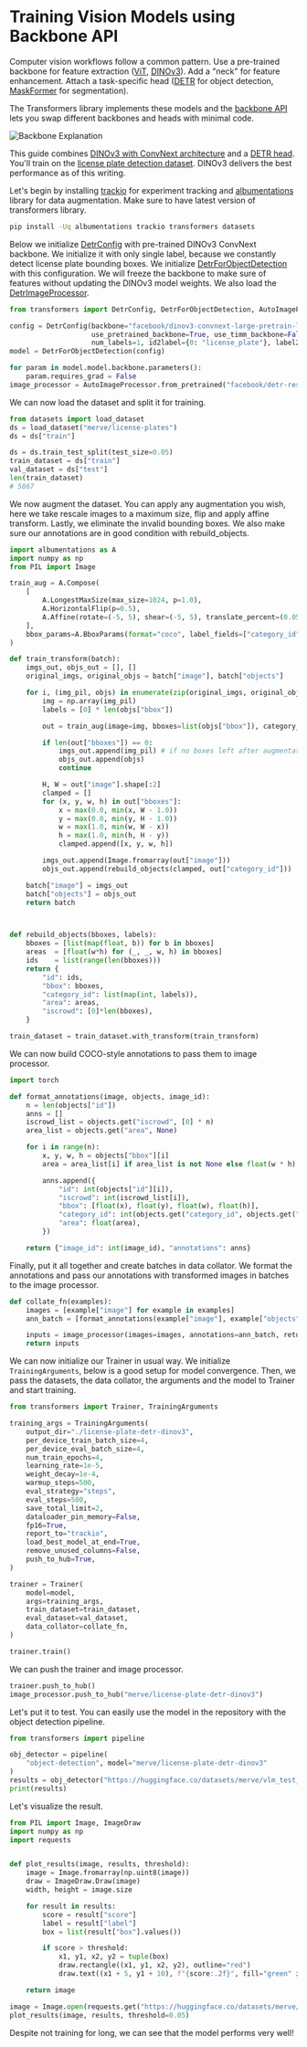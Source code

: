 <!--Copyright 2025 The HuggingFace Team. All rights reserved.

Licensed under the Apache License, Version 2.0 (the "License"); you may not use this file except in compliance with
the License. You may obtain a copy of the License at

http://www.apache.org/licenses/LICENSE-2.0

Unless required by applicable law or agreed to in writing, software distributed under the License is distributed on
an "AS IS" BASIS, WITHOUT WARRANTIES OR CONDITIONS OF ANY KIND, either express or implied. See the License for the
specific language governing permissions and limitations under the License.

⚠️ Note that this file is in Markdown but contain specific syntax for our doc-builder (similar to MDX) that may not be
rendered properly in your Markdown viewer.

-->

# Training Vision Models using Backbone API

Computer vision workflows follow a common pattern. Use a pre-trained backbone for feature extraction ([ViT](../model_doc/vit), [DINOv3](../model_doc/dinov3)). Add a "neck" for feature enhancement. Attach a task-specific head ([DETR](../model_doc/detr) for object detection, [MaskFormer](../model_doc/maskformer) for segmentation).

The Transformers library implements these models and the [backbone API](../backbones) lets you swap different backbones and heads with minimal code.

![Backbone Explanation](https://huggingface.co/datasets/huggingface/documentation-images/resolve/main/transformers/Backbone.png)

This guide combines [DINOv3 with ConvNext architecture](https://huggingface.co/facebook/dinov3-convnext-large-pretrain-lvd1689m) and a [DETR head](https://huggingface.co/facebook/detr-resnet-50). You'll train on the [license plate detection dataset](https://huggingface.co/datasets/merve/license-plates). DINOv3 delivers the best performance as of this writing.

Let's begin by installing [trackio](https://github.com/gradio-app/trackio) for experiment tracking and [albumentations](https://albumentations.ai/) library for data augmentation. Make sure to have latest version of transformers library.

```bash
pip install -Uq albumentations trackio transformers datasets
```

Below we initialize [DetrConfig](../model_doc/detr#transformers.DetrConfig) with pre-trained DINOv3 ConvNext backbone. We initialize it with only single label, because we constantly detect license plate bounding boxes. We initialize [DetrForObjectDetection](../model_doc/detr#transformers.DetrForObjectDetection) with this configuration. We will freeze the backbone to make sure of features without updating the DINOv3 model weights. We also load the [DetrImageProcessor](../model_doc/detr#transformers.DetrImageProcessor).

```py
from transformers import DetrConfig, DetrForObjectDetection, AutoImageProcessor

config = DetrConfig(backbone="facebook/dinov3-convnext-large-pretrain-lvd1689m",
                    use_pretrained_backbone=True, use_timm_backbone=False,
                    num_labels=1, id2label={0: "license_plate"}, label2id={"license_plate": 0})
model = DetrForObjectDetection(config)

for param in model.model.backbone.parameters():
    param.requires_grad = False
image_processor = AutoImageProcessor.from_pretrained("facebook/detr-resnet-50")
```

We can now load the dataset and split it for training.

```py
from datasets import load_dataset
ds = load_dataset("merve/license-plates")
ds = ds["train"]

ds = ds.train_test_split(test_size=0.05)
train_dataset = ds["train"]
val_dataset = ds["test"]
len(train_dataset)
# 5867
```

We now augment the dataset. You can apply any augmentation you wish, here we take rescale images to a maximum size, flip and apply affine transform. Lastly, we eliminate the invalid bounding boxes. We also make sure our annotations are in good condition with rebuild_objects.

```py
import albumentations as A
import numpy as np
from PIL import Image

train_aug = A.Compose(
    [
        A.LongestMaxSize(max_size=1024, p=1.0),
        A.HorizontalFlip(p=0.5),
        A.Affine(rotate=(-5, 5), shear=(-5, 5), translate_percent=(0.05, 0.05), p=0.5),
    ],
    bbox_params=A.BboxParams(format="coco", label_fields=["category_id"], min_visibility=0.0),
)

def train_transform(batch):
    imgs_out, objs_out = [], []
    original_imgs, original_objs = batch["image"], batch["objects"]

    for i, (img_pil, objs) in enumerate(zip(original_imgs, original_objs)):
        img = np.array(img_pil)
        labels = [0] * len(objs["bbox"])

        out = train_aug(image=img, bboxes=list(objs["bbox"]), category_id=labels)

        if len(out["bboxes"]) == 0:
            imgs_out.append(img_pil) # if no boxes left after augmentation, use original
            objs_out.append(objs)
            continue

        H, W = out["image"].shape[:2]
        clamped = []
        for (x, y, w, h) in out["bboxes"]:
            x = max(0.0, min(x, W - 1.0))
            y = max(0.0, min(y, H - 1.0))
            w = max(1.0, min(w, W - x))
            h = max(1.0, min(h, H - y))
            clamped.append([x, y, w, h])

        imgs_out.append(Image.fromarray(out["image"]))
        objs_out.append(rebuild_objects(clamped, out["category_id"]))

    batch["image"] = imgs_out
    batch["objects"] = objs_out
    return batch



def rebuild_objects(bboxes, labels):
    bboxes = [list(map(float, b)) for b in bboxes]
    areas  = [float(w*h) for (_, _, w, h) in bboxes]
    ids    = list(range(len(bboxes)))
    return {
        "id": ids,
        "bbox": bboxes,
        "category_id": list(map(int, labels)),
        "area": areas,
        "iscrowd": [0]*len(bboxes),
    }

train_dataset = train_dataset.with_transform(train_transform)
```


We can now build COCO-style annotations to pass them to image processor.

```py
import torch

def format_annotations(image, objects, image_id):
    n = len(objects["id"])
    anns = []
    iscrowd_list = objects.get("iscrowd", [0] * n)
    area_list = objects.get("area", None)

    for i in range(n):
        x, y, w, h = objects["bbox"][i]
        area = area_list[i] if area_list is not None else float(w * h)

        anns.append({
            "id": int(objects["id"][i]),
            "iscrowd": int(iscrowd_list[i]),
            "bbox": [float(x), float(y), float(w), float(h)],
            "category_id": int(objects.get("category_id", objects.get("category"))[i]),
            "area": float(area),
        })

    return {"image_id": int(image_id), "annotations": anns}
```

Finally, put it all together and create batches in data collator. We format the annotations and pass our annotations with transformed images in batches to the image processor.

```py
def collate_fn(examples):
    images = [example["image"] for example in examples]
    ann_batch = [format_annotations(example["image"], example["objects"], example["image_id"]) for example in examples]

    inputs = image_processor(images=images, annotations=ann_batch, return_tensors="pt")
    return inputs
```

We can now initialize our Trainer in usual way. We initialize `TrainingArguments`, below is a good setup for model convergence. Then, we pass the datasets, the data collator, the arguments and the model to Trainer and start training.

```py
from transformers import Trainer, TrainingArguments

training_args = TrainingArguments(
    output_dir="./license-plate-detr-dinov3",
    per_device_train_batch_size=4,
    per_device_eval_batch_size=4,
    num_train_epochs=4,
    learning_rate=1e-5,
    weight_decay=1e-4,
    warmup_steps=500,
    eval_strategy="steps",
    eval_steps=500,
    save_total_limit=2,
    dataloader_pin_memory=False,
    fp16=True,
    report_to="trackio",
    load_best_model_at_end=True,
    remove_unused_columns=False,
    push_to_hub=True,
)

trainer = Trainer(
    model=model,
    args=training_args,
    train_dataset=train_dataset,
    eval_dataset=val_dataset,
    data_collator=collate_fn,
)

trainer.train()
```

We can push the trainer and image processor.

```py
trainer.push_to_hub()
image_processor.push_to_hub("merve/license-plate-detr-dinov3")
```

Let's put it to test. You can easily use the model in the repository with the object detection pipeline.

```py
from transformers import pipeline

obj_detector = pipeline(
    "object-detection", model="merve/license-plate-detr-dinov3"
)
results = obj_detector("https://huggingface.co/datasets/merve/vlm_test_images/resolve/main/license-plates.jpg", threshold=0.05)
print(results)
```

Let's visualize the result.
```py
from PIL import Image, ImageDraw
import numpy as np
import requests


def plot_results(image, results, threshold):
    image = Image.fromarray(np.uint8(image))
    draw = ImageDraw.Draw(image)
    width, height = image.size

    for result in results:
        score = result["score"]
        label = result["label"]
        box = list(result["box"].values())

        if score > threshold:
            x1, y1, x2, y2 = tuple(box)
            draw.rectangle((x1, y1, x2, y2), outline="red")
            draw.text((x1 + 5, y1 + 10), f"{score:.2f}", fill="green" if score > 0.7 else "red")

    return image

image = Image.open(requests.get("https://huggingface.co/datasets/merve/vlm_test_images/resolve/main/license-plates.jpg", stream=True).raw)
plot_results(image, results, threshold=0.05)
```

Despite not training for long, we can see that the model performs very well!